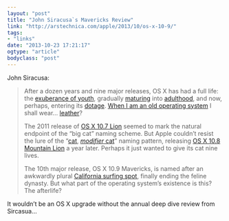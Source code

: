 ```yaml
---
layout: "post"
title: "John Siracusa`s Mavericks Review"
link: "http://arstechnica.com/apple/2013/10/os-x-10-9/"
tags: 
- "links"
date: "2013-10-23 17:21:17"
ogtype: "article"
bodyclass: "post"
---
```


John Siracusa:

> After a dozen years and nine major releases, OS X has had a full life: the [exuberance of youth](http://arstechnica.com/apple/2001/04/macos-x/), gradually [maturing](http://arstechnica.com/apple/2005/04/macosx-10-4/) into [adulthood](http://arstechnica.com/apple/2007/10/mac-os-x-10-5/), and now, perhaps, entering its [dotage](http://arstechnica.com/apple/2011/07/mac-os-x-10-7/). [When I am an old operating system](http://en.wikipedia.org/wiki/Jenny_Joseph) I shall wear… [leather](http://arstechnica.com/apple/2011/07/mac-os-x-10-7/5/#ical)?
> 
> The 2011 release of [OS X 10.7 Lion](http://arstechnica.com/apple/2011/07/mac-os-x-10-7/) seemed to mark the natural endpoint of the “big cat” naming scheme. But Apple couldn’t resist the lure of the “[cat](http://arstechnica.com/apple/2007/10/mac-os-x-10-5/), [*modifier* cat](http://arstechnica.com/apple/2009/08/mac-os-x-10-6/)” naming pattern, releasing [OS X 10.8 Mountain Lion](http://arstechnica.com/apple/2012/07/os-x-10-8/) a year later. Perhaps it just wanted to give its cat nine lives.
> 
> The 10th major release, OS X 10.9 Mavericks, is named after an awkwardly plural [California surfing spot](http://en.wikipedia.org/wiki/Mavericks_(location)), finally ending the feline dynasty. But what part of the operating system’s existence is this? The afterlife?

It wouldn’t be an OS X upgrade without the annual deep dive review from Sircasua…